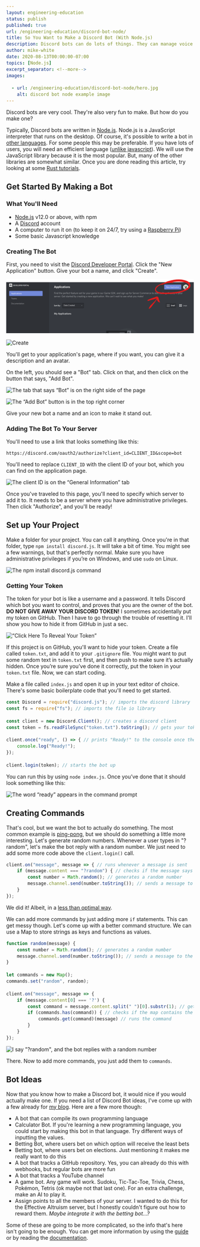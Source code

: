 ```yaml
---
layout: engineering-education
status: publish
published: true
url: /engineering-education/discord-bot-node/
title: So You Want to Make a Discord Bot (With Node.js)
description: Discord bots can do lots of things. They can manage voice chats, moderate servers, and make lots of fun. Making them is also fun. This tutorial shows you how to make your own.
author: mike-white
date: 2020-08-13T00:00:00-07:00
topics: [Node.js]
excerpt_separator: <!--more-->
images:

  - url: /engineering-education/discord-bot-node/hero.jpg
    alt: discord bot node example image
---
```

Discord bots are very cool. They're also very fun to make. But how do you make one?

Typically, Discord bots are written in [Node.js](https://nodejs.org/en/). Node.js is a JavaScript interpreter that runs on the desktop. Of course, it's possible to write a bot in [other languages](https://discordapi.com/unofficial/libs.html). For some people this may be preferable. If you have lots of users, you will need an efficient language ([unlike javascript](https://benchmarksgame-team.pages.debian.net/benchmarksgame/fastest/node-gpp.html)). We will use the JavaScript library because it is the most popular. But, many of the other libraries are somewhat similar. Once you are done reading this article, try looking at some [Rust tutorials](https://www.youtube.com/watch?v=sOA6rSRCqPw&list=PLPwSz_Jcam3xVjrTAYgIHvf1Jq94yrRXp).
<!--more-->
## Get Started By Making a Bot


### What You'll Need

* [Node.js](https://nodejs.org/en/download/) v12.0 or above, with npm
* A [Discord](https://www.discord.com) account
* A computer to run it on (to keep it on 24/7, try using a [Raspberry Pi](https://www.raspberrypi.org/products/raspberry-pi-4-model-b/))
* Some basic Javascript knowledge

### Creating The Bot
First, you need to visit the [Discord Developer Portal](https://discordapp.com/developers/applications/). Click the "New Application" button. Give your bot a name, and click "Create".

![The New Application button is in the top right corner](./discordbot1.png)

![Create](/engineering-education/discord-bot-node/discordbot2.png)

You'll get to your application's page, where if you want, you can give it a description and an avatar.

On the left, you should see a "Bot" tab. Click on that, and then click on the button that says, "Add Bot".

![The tab that says “Bot” is on the right side of the page](/engineering-education/discord-bot-node/discordbot3.png)

![The “Add Bot” button is in the top right corner](/engineering-education/discord-bot-node/discordbot4.png)

Give your new bot a name and an icon to make it stand out.

### Adding The Bot To Your Server
You'll need to use a link that looks something like this:

```
https://discord.com/oauth2/authorize?client_id=CLIENT_ID&scope=bot
```

You'll need to replace `CLIENT_ID` with the client ID of your bot, which you can find on the application page.

![The client ID is on the “General Information” tab](/engineering-education/discord-bot-node/discordbot6.png)

Once you've traveled to this page, you'll need to specify which server to add it to. It needs to be a server where you have administrative privileges. Then click "Authorize", and you'll be ready!

## Set up Your Project

Make a folder for your project. You can call it anything. Once you're in that folder, type `npm install discord.js`. It will take a bit of time. You might see a few warnings, but that's perfectly normal. Make sure you have administrative privileges if you’re on Windows, and use `sudo` on Linux.

![The npm install discord.js command](/engineering-education/discord-bot-node/discordbot8.png)


### Getting Your Token

The token for your bot is like a username and a password. It tells Discord which bot you want to control, and proves that you are the owner of the bot. **DO NOT GIVE AWAY YOUR DISCORD TOKEN!** I sometimes accidentally put my token on GitHub. Then I have to go through the trouble of resetting it. I'll show you how to hide it from GitHub in just a sec.

![“Click Here To Reveal Your Token”](/engineering-education/discord-bot-node/discordbot5.png)

If this project is on GitHub, you'll want to hide your token. Create a file called `token.txt`, and add it to your `.gitignore` file. You might want to put some random text in `token.txt` first, and then push to make sure it’s actually hidden. Once you’re sure you’ve done it correctly, put the token in your `token.txt` file. Now, we can start coding.

Make a file called `index.js` and open it up in your text editor of choice. There's some basic boilerplate code that you'll need to get started.

```javascript
const Discord = require("discord.js"); // imports the discord library
const fs = require("fs"); // imports the file io library

const client = new Discord.Client(); // creates a discord client
const token = fs.readFileSync("token.txt").toString(); // gets your token from the file

client.once("ready", () => { // prints "Ready!" to the console once the bot is online
	console.log("Ready!");
});

client.login(token); // starts the bot up
```

You can run this by using `node index.js`. Once you’ve done that it should look something like this:

![The word “ready” appears in the command prompt](/engineering-education/discord-bot-node/discordbot9.png)

## Creating Commands

That's cool, but we want the bot to actually do something. The most common example is [ping-pong](https://www.youtube.com/watch?v=DEqrCI1018I), but we should do something a little more interesting. Let's generate random numbers. Whenever a user types in "?random", let's make the bot reply with a random number. We just need to add some more code above the `client.login()` call.

```javascript
client.on("message", message => { // runs whenever a message is sent
    if (message.content === "?random") { // checks if the message says "?random"
        const number = Math.random(); // generates a random number
        message.channel.send(number.toString()); // sends a message to the channel with the number
    }
});
```

We did it! Albeit, in a [less than optimal way](http://www0.cs.ucl.ac.uk/staff/d.jones/GoodPracticeRNG.pdf).

We can add more commands by just adding more `if` statements. This can get messy though. Let's come up with a better command structure. We can use a Map to store strings as keys and functions as values.

```javascript
function random(message) {
    const number = Math.random(); // generates a random number
    message.channel.send(number.toString()); // sends a message to the channel with the number
}

let commands = new Map();
commands.set("random", random);

client.on("message", message => {
    if (message.content[0] === '?') {
        const command = message.content.split(" ")[0].substr(1); // gets the command name
        if (commands.has(command)) { // checks if the map contains the command
            commands.get(command)(message) // runs the command
        }
    }
});
```

![I say "?random", and the bot replies with a random number](/engineering-education/discord-bot-node/discordbot0.png)

There. Now to add more commands, you just add them to `commands`.

## Bot Ideas
Now that you know how to make a Discord bot, it would nice if you would actually make one. If you need a list of Discord Bot ideas, I've come up with a few already for [my blog](https://botahamec.github.io/posts/20_06_03_project_ideas/). Here are a few more though:

- A bot that can compile its own programming language
- Calculator Bot. If you're learning a new programming language, you could start by making this bot in that language. Try different ways of inputting the values.
- Betting Bot, where users bet on which option will receive the least bets
- Betting bot, where users bet on elections. Just mentioning it makes me really want to do this
- A bot that tracks a GitHub repository. Yes, you can already do this with webhooks, but regular bots are more fun
- A bot that tracks a YouTube channel
- A game bot. Any game will work. Sudoku, Tic-Tac-Toe, Trivia, Chess, Pokémon, Tetris (ok maybe not that last one). For an extra challenge, make an AI to play it.
- Assign points to all the members of your server. I wanted to do this for the Effective Altruism server, but I honestly couldn't figure out how to reward them. *Maybe integrate it with the betting bot...?*

Some of these are going to be more complicated, so the info that's here isn't going to be enough. You can get more information by using the [guide](https://discordjs.guide/) or by reading the [documentation](https://discord.js.org/#/docs/main/stable/general/welcome).
